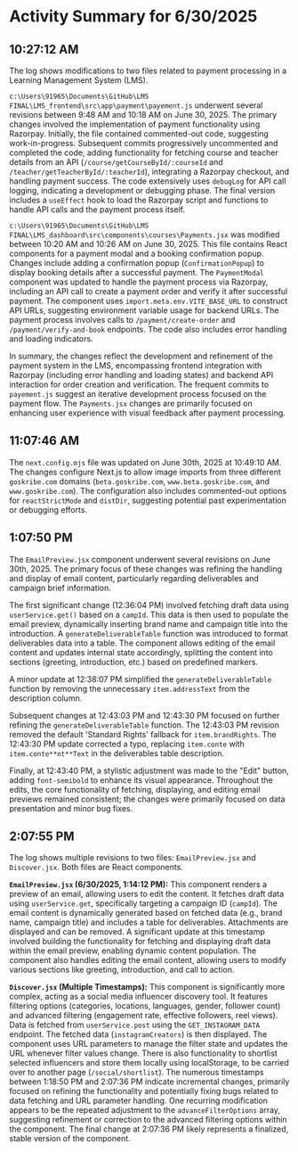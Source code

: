 # Activity Summary for 6/30/2025

## 10:27:12 AM
The log shows modifications to two files related to payment processing in a Learning Management System (LMS).

`c:\Users\91965\Documents\GitHub\LMS FINAL\LMS_frontend\src\app\payment\payement.js` underwent several revisions between 9:48 AM and 10:18 AM on June 30, 2025.  The primary changes involved the implementation of payment functionality using Razorpay. Initially, the file contained commented-out code, suggesting work-in-progress.  Subsequent commits progressively uncommented and completed the code, adding functionality for fetching course and teacher details from an API (`/course/getCourseById/:courseId` and `/teacher/getTeacherById/:teacherId`),  integrating a Razorpay checkout, and handling payment success.  The code extensively uses `debugLog` for API call logging, indicating a development or debugging phase.  The final version includes a `useEffect` hook to load the Razorpay script and  functions to handle API calls and the payment process itself.

`c:\Users\91965\Documents\GitHub\LMS FINAL\LMS_dashboard\src\components\courses\Payments.jsx` was modified between 10:20 AM and 10:26 AM on June 30, 2025.  This file contains React components for a payment modal and a booking confirmation popup.  Changes include adding a confirmation popup (`ConfirmationPopup`) to display booking details after a successful payment.  The `PaymentModal` component was updated to handle the payment process via Razorpay, including an API call to create a payment order and verify it after successful payment. The component uses  `import.meta.env.VITE_BASE_URL` to construct API URLs, suggesting environment variable usage for backend URLs.  The payment process involves calls to `/payment/create-order` and `/payment/verify-and-book` endpoints.  The code also includes error handling and loading indicators.

In summary, the changes reflect the development and refinement of the payment system in the LMS, encompassing frontend integration with Razorpay (including error handling and loading states) and backend API interaction for order creation and verification.  The frequent commits to `payement.js` suggest an iterative development process focused on the payment flow. The `Payments.jsx` changes are primarily focused on enhancing user experience with visual feedback after payment processing.


## 11:07:46 AM
The `next.config.mjs` file was updated on June 30th, 2025 at 10:49:10 AM.  The changes configure Next.js to allow image imports from three different `goskribe.com` domains (`beta.goskribe.com`, `www.beta.goskribe.com`, and `www.goskribe.com`).  The configuration also includes commented-out options for `reactStrictMode` and `distDir`, suggesting potential past experimentation or debugging efforts.


## 1:07:50 PM
The `EmailPreview.jsx` component underwent several revisions on June 30th, 2025.  The primary focus of these changes was refining the handling and display of email content, particularly regarding deliverables and campaign brief information.

The first significant change (12:36:04 PM) involved fetching draft data using `userService.get()` based on a `campId`.  This data is then used to populate the email preview, dynamically inserting brand name and campaign title into the introduction.  A `generateDeliverableTable` function was introduced to format deliverables data into a table.  The component allows editing of the email content and updates internal state accordingly, splitting the content into sections (greeting, introduction, etc.) based on predefined markers.

A minor update at 12:38:07 PM  simplified the `generateDeliverableTable` function by removing the unnecessary `item.addressText` from the description column.

Subsequent changes at 12:43:03 PM and 12:43:30 PM focused on further refining the `generateDeliverableTable` function.  The 12:43:03 PM revision removed the default 'Standard Rights' fallback for `item.brandRights`. The 12:43:30 PM update corrected a typo, replacing `item.conte` with `item.conte**nt**Text` in the deliverables table description.

Finally, at 12:43:40 PM, a stylistic adjustment was made to the "Edit" button, adding `font-semibold` to enhance its visual appearance.  Throughout the edits, the core functionality of fetching, displaying, and editing email previews remained consistent; the changes were primarily focused on data presentation and minor bug fixes.


## 2:07:55 PM
The log shows multiple revisions to two files: `EmailPreview.jsx` and `Discover.jsx`.  Both files are React components.

**`EmailPreview.jsx` (6/30/2025, 1:14:12 PM):** This component renders a preview of an email, allowing users to edit the content.  It fetches draft data using `userService.get`, specifically targeting a campaign ID (`campId`).  The email content is dynamically generated based on fetched data (e.g., brand name, campaign title) and includes a table for deliverables. Attachments are displayed and can be removed.  A significant update at this timestamp involved building the functionality for fetching and displaying draft data within the email preview, enabling dynamic content population. The component also handles editing the email content, allowing users to modify various sections like greeting, introduction, and call to action.


**`Discover.jsx` (Multiple Timestamps):** This component is significantly more complex, acting as a social media influencer discovery tool. It features filtering options (categories, locations, languages, gender, follower count) and advanced filtering (engagement rate, effective followers, reel views).  Data is fetched from `userService.post` using the `GET_INSTAGRAM_DATA` endpoint. The fetched data (`instagramCreators`) is then displayed.  The component uses URL parameters to manage the filter state and updates the URL whenever filter values change. There is also functionality to shortlist selected influencers and store them locally using localStorage, to be carried over to another page (`/social/shortlist`). The numerous timestamps between 1:18:50 PM and 2:07:36 PM indicate incremental changes, primarily focused on refining the functionality and potentially fixing bugs related to data fetching and URL parameter handling. One recurring modification appears to be the repeated adjustment to the `advanceFilterOptions` array, suggesting refinement or correction to the advanced filtering options within the component.  The final change at 2:07:36 PM  likely represents a finalized, stable version of the component.

